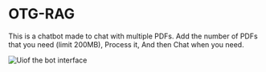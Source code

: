 # OTG-RAG

This is a chatbot made to chat with multiple PDFs.
Add the number of PDFs that you need (limit 200MB),
Process it,
And then Chat when you need.

![Uiof the bot interface](images/1.jpg "Bot UI")
